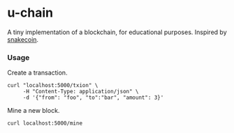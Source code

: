 # u-chain

A tiny implementation of a blockchain, for educational purposes. Inspired by [snakecoin](https://gist.github.com/aunyks/47d157f8bc7d1829a729c2a6a919c173).

### Usage

Create a transaction.

```
curl "localhost:5000/txion" \
     -H "Content-Type: application/json" \
     -d '{"from": "foo", "to":"bar", "amount": 3}'
```

Mine a new block.

```
curl localhost:5000/mine
```
